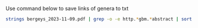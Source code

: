 
Use command below to save links of genera to txt

```bash
strings bergeys_2023-11-09.pdf | grep -o -e http.*gbm.*abstract | sort > genera_abstract_links.txt
```
